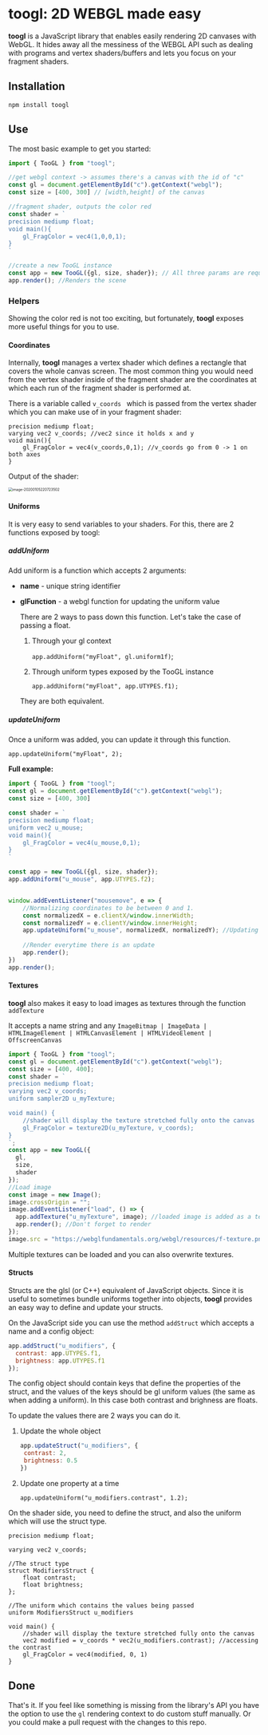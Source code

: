 # **toogl**: 2D WEBGL made easy

**toogl** is a JavaScript library that enables easily rendering 2D canvases with WebGL. It hides away all the messiness of the WEBGL API such as dealing with programs and vertex shaders/buffers and lets you focus on your fragment shaders.

## Installation
```
npm install toogl
```

## Use

The most basic example to get you started:

```javascript
import { TooGL } from "toogl";

//get webgl context -> assumes there's a canvas with the id of "c"
const gl = document.getElementById("c").getContext("webgl");
const size = [400, 300] // [width,height] of the canvas

//fragment shader, outputs the color red
const shader = `
precision mediump float;
void main(){
	gl_FragColor = vec4(1,0,0,1);
}
`

//create a new TooGL instance
const app = new TooGL({gl, size, shader}); // All three params are required.
app.render(); //Renders the scene


```

### Helpers

Showing the color red is not too exciting, but fortunately, **toogl** exposes more useful things for you to use.

#### Coordinates

Internally, **toogl** manages a vertex shader which defines a rectangle that covers the whole canvas screen. The most common thing you would need from the vertex shader inside of the fragment shader are the coordinates at which each run of the fragment shader is performed at. 

There is a variable called ```v_coords ``` which is passed from the vertex shader which you can make use of in your fragment shader:

```
precision mediump float;
varying vec2 v_coords; //vec2 since it holds x and y
void main(){
	gl_FragColor = vec4(v_coords,0,1); //v_coords go from 0 -> 1 on both axes
}
```

Output of the shader:

<img src="D:\repos\toogl\images\coords" alt="image-20200105220723502" style="zoom:50%;" />

#### Uniforms

It is very easy to send variables to your shaders. For this, there are 2 functions exposed by toogl:

##### addUniform

Add uniform is a function which accepts 2 arguments:

- **name** - unique string identifier

- **glFunction** - a webgl function for updating the uniform value

  There are 2 ways to pass down this function. Let's take the case of passing a float.

  1. Through your gl context

     ```app.addUniform("myFloat", gl.uniform1f)```;

  2. Through uniform types exposed by the TooGL instance

     ```app.addUniform("myFloat", app.UTYPES.f1);```

  They are both equivalent.

##### updateUniform

Once a uniform was added, you can update it through this function.

```
app.updateUniform("myFloat", 2);
```



**Full example:**

```javascript
import { TooGL } from "toogl";
const gl = document.getElementById("c").getContext("webgl");
const size = [400, 300]

const shader = `
precision mediump float;
uniform vec2 u_mouse;
void main(){
	gl_FragColor = vec4(u_mouse,0,1);
}
`

const app = new TooGL({gl, size, shader});
app.addUniform("u_mouse", app.UTYPES.f2);


window.addEventListener("mousemove", e => {
    //Normalizing coordinates to be between 0 and 1.
    const normalizedX = e.clientX/window.innerWidth;
    const normalizedY = e.clientY/window.innerHeight;
	app.updateUniform("u_mouse", normalizedX, normalizedY); //Updating vec2 float with 2 values
    
    //Render everytime there is an update
    app.render();
})
app.render();
```



#### Textures

**toogl** also makes it easy to load images as textures through the function ```addTexture```

It accepts a name string and any ```ImageBitmap | ImageData | HTMLImageElement | HTMLCanvasElement | HTMLVideoElement | OffscreenCanvas```

```javascript
import { TooGL } from "toogl";
const gl = document.getElementById("c").getContext("webgl");
const size = [400, 400];
const shader = `
precision mediump float;
varying vec2 v_coords;
uniform sampler2D u_myTexture;

void main() {
    //shader will display the texture stretched fully onto the canvas
    gl_FragColor = texture2D(u_myTexture, v_coords); 
}
`;
const app = new TooGL({
  gl,
  size,
  shader
});
//Load image
const image = new Image();
image.crossOrigin = "";
image.addEventListener("load", () => {
  app.addTexture("u_myTexture", image); //loaded image is added as a texture
  app.render(); //Don't forget to render
});
image.src = "https://webglfundamentals.org/webgl/resources/f-texture.png";
```

Multiple textures can be loaded and you can also overwrite textures.



#### Structs

Structs are the glsl (or C++) equivalent of JavaScript objects. Since it is useful to sometimes bundle uniforms together into objects, **toogl** provides an easy way to define and update your structs.

On the JavaScript side you can use the method ```addStruct``` which accepts a name and a config object:

```javascript
app.addStruct("u_modifiers", {
  contrast: app.UTYPES.f1,
  brightness: app.UTYPES.f1
});
```

The config object should contain keys that define the properties of the struct, and the values of the keys should be gl uniform values (the same as when adding a uniform). In this case both contrast and brighness are floats.

To update the values there are 2 ways you can do it.

1. Update the whole object

   ```javascript
   app.updateStruct("u_modifiers", {
   	contrast: 2,
   	brightness: 0.5
   })
   ```

2. Update one property at a time

   ```
   app.updateUniform("u_modifiers.contrast", 1.2);
   ```

   

On the shader side, you need to define the struct, and also the uniform which will use the struct type.

```
precision mediump float;

varying vec2 v_coords;

//The struct type
struct ModifiersStruct {
	float contrast;
	float brightness;
};

//The uniform which contains the values being passed
uniform ModifiersStruct u_modifiers 

void main() {
    //shader will display the texture stretched fully onto the canvas
    vec2 modified = v_coords * vec2(u_modifiers.contrast); //accessing the contrast
    gl_FragColor = vec4(modified, 0, 1)
}
```



## Done

That's it. If you feel like something is missing from the library's API you have the option to use the ```gl``` rendering context to do custom stuff manually. Or you could make a pull request with the changes to this repo.